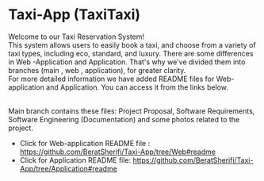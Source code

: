 # Taxi-App (TaxiTaxi)

Welcome to our Taxi Reservation System! <br/>
This system allows users to easily book a taxi, and choose from a variety of taxi types, including eco, standard, and luxury. There are some differences in Web -Application and Application. That's why we've divided them into branches (main , web , application), for greater clarity.
<br>
For more detailed information we have added README files for Web-application and Application.
You can access it from the links below.

<br />
Main branch contains these files: Project Proposal, Software Requirements, Software Engineering (Documentation) and some photos related to the project. <br/>

- Click for Web-application README file : https://github.com/BeratSherifi/Taxi-App/tree/Web#readme
- Click for Application README file: https://github.com/BeratSherifi/Taxi-App/tree/Application#readme
